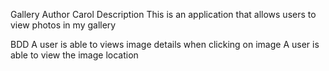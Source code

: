 Gallery
Author
Carol 
Description
This is an application that allows users to view photos in my gallery

BDD
A user is able to views image details when clicking on image
A user is able to view the image location
